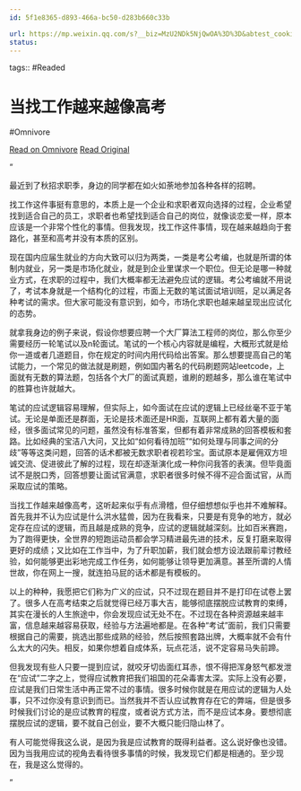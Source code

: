 ```yaml
---
id: 5f1e8365-d893-466a-bc50-d283b660c33b

url: https://mp.weixin.qq.com/s?__biz=MzU2NDk5NjQwOA%3D%3D&abtest_cookie=AAACAA%3D%3D&ascene=2&chksm=fd88515d844b9d5f1cc26ef5b793983c127d1ee9a330bf3f6913d507887185eb48b14d0ad711&clicktime=1730269542&devicetype=android-31&enterid=1730269542&exportkey=n_ChQIAhIQb%2BTvBOxmKymAP%2BDwAmeyqRL2AQIE97dBBAEAAAAAAAqlIEaYWPsAAAAOpnltbLcz9gKNyK89dVj0anPNefHJPLHPnab2xJL9jkGHz7G9DBvhAFUw4GVHgpe7ePBvQ2zixFdbMqrKFw8uXY9yPM1TnHv9wvEPJLw1GobmvXzhlb5Uh0DVhkwTojHvW6bGjmXnCTXBmzs%2FE8V2WhLyuJCGcGwtnT3%2BwuWH1%2Bbzkfk5yd9OYXGldHqqHNPxAdxbfNtANgipTg2ZwgrX%2FwPCyV6ObXlreShO4negyJ7jHhWaRotqeNgvVHhlYLiMMBExYetnlOOwRfl8oRRnkMvnnp0uvr21hR0sOoyAqQ%3D%3D&fasttmpl_flag=0&fasttmpl_fullversion=7448351-zh_CN-zip&fasttmpl_type=0&from=timeline&idx=1&lang=zh_CN&mid=2247485481&mpshare=1&nettype=WIFI&pass_ticket=Twdw0uVMrMdxBpFEMlMkfMYp4ORLgrZ98TGbGlQSK2J0C9oejfs0J7i84w44EbmD&realreporttime=1730269542314&scene=2&sessionid=0&sharer_shareinfo=e173e19dc168fb9d5cc14a2af5715d62&sharer_shareinfo_first=e173e19dc168fb9d5cc14a2af5715d62&sn=5b26691c232d49c79d04584554fbab0f&srcid=10300vkmJ0LT1TnLZceAaFgB&subscene=1&version=28003537&wx_header=3
status:
---
```



tags::  #Readed 

# 当找工作越来越像高考
#Omnivore

[Read on Omnivore](https://omnivore.app/me/https-mp-weixin-qq-com-s-biz-mz-u-2-n-dk-5-nj-qw-oa-3-d-3-d-abte-192dc1aad5c)
[Read Original](https://mp.weixin.qq.com/s?__biz=MzU2NDk5NjQwOA%3D%3D&abtest_cookie=AAACAA%3D%3D&ascene=2&chksm=fd88515d844b9d5f1cc26ef5b793983c127d1ee9a330bf3f6913d507887185eb48b14d0ad711&clicktime=1730269542&devicetype=android-31&enterid=1730269542&exportkey=n_ChQIAhIQb%2BTvBOxmKymAP%2BDwAmeyqRL2AQIE97dBBAEAAAAAAAqlIEaYWPsAAAAOpnltbLcz9gKNyK89dVj0anPNefHJPLHPnab2xJL9jkGHz7G9DBvhAFUw4GVHgpe7ePBvQ2zixFdbMqrKFw8uXY9yPM1TnHv9wvEPJLw1GobmvXzhlb5Uh0DVhkwTojHvW6bGjmXnCTXBmzs%2FE8V2WhLyuJCGcGwtnT3%2BwuWH1%2Bbzkfk5yd9OYXGldHqqHNPxAdxbfNtANgipTg2ZwgrX%2FwPCyV6ObXlreShO4negyJ7jHhWaRotqeNgvVHhlYLiMMBExYetnlOOwRfl8oRRnkMvnnp0uvr21hR0sOoyAqQ%3D%3D&fasttmpl_flag=0&fasttmpl_fullversion=7448351-zh_CN-zip&fasttmpl_type=0&from=timeline&idx=1&lang=zh_CN&mid=2247485481&mpshare=1&nettype=WIFI&pass_ticket=Twdw0uVMrMdxBpFEMlMkfMYp4ORLgrZ98TGbGlQSK2J0C9oejfs0J7i84w44EbmD&realreporttime=1730269542314&scene=2&sessionid=0&sharer_shareinfo=e173e19dc168fb9d5cc14a2af5715d62&sharer_shareinfo_first=e173e19dc168fb9d5cc14a2af5715d62&sn=5b26691c232d49c79d04584554fbab0f&srcid=10300vkmJ0LT1TnLZceAaFgB&subscene=1&version=28003537&wx_header=3)

“ 

最近到了秋招求职季，身边的同学都在如火如荼地参加各种各样的招聘。

 找工作这件事挺有意思的，本质上是一个企业和求职者双向选择的过程，企业希望找到适合自己的员工，求职者也希望找到适合自己的岗位，就像谈恋爱一样，原本应该是一个非常个性化的事情。但我发现，找工作这件事情，现在越来越趋向于套路化，甚至和高考并没有本质的区别。

 现在国内应届生就业的方向大致可以归为两类，一类是考公考编，也就是所谓的体制内就业，另一类是市场化就业，就是到企业里谋求一个职位。但无论是哪一种就业方式，在求职的过程中，我们大概率都无法避免应试的逻辑。考公考编就不用说了，考试本身就是一个结构化的过程，市面上无数的笔试面试培训班，足以满足各种考试的需求。但大家可能没有意识到，如今，市场化求职也越来越呈现出应试化的态势。

 就拿我身边的例子来说，假设你想要应聘一个大厂算法工程师的岗位，那么你至少需要经历一轮笔试以及n轮面试。笔试的一个核心内容就是编程，大概形式就是给你一道或者几道题目，你在规定的时间内用代码给出答案。那么想要提高自己的笔试能力，一个常见的做法就是刷题，例如国内著名的代码刷题网站leetcode，上面就有无数的算法题，包括各个大厂的面试真题，谁刷的题越多，那么谁在笔试中的胜算也许就越大。

 笔试的应试逻辑容易理解，但实际上，如今面试在应试的逻辑上已经丝毫不亚于笔试。无论是单面还是群面，无论是技术面还是HR面，互联网上都有着大量的面经，很多面试常见的问题，虽然没有标准答案，但都有着非常成熟的回答模板和套路。比如经典的宝洁八大问，又比如“如何看待加班”“如何处理与同事之间的分歧”等等这类问题，回答的话术都被无数求职者视若珍宝。面试原本是雇佣双方坦诚交流、促进彼此了解的过程，现在却逐渐演化成一种你问我答的表演。但毕竟面试不是脱口秀，回答想要让面试官满意，求职者很多时候不得不迎合面试官，从而采取应试的策略。

 当找工作越来越像高考，这听起来似乎有点滑稽，但仔细想想似乎也并不难解释。首先我并不认为应试是什么洪水猛兽，因为在我看来，只要是有竞争的地方，就必定存在应试的逻辑，而且越是成熟的竞争，应试的逻辑就越深刻。比如百米赛跑，为了跑得更快，全世界的短跑运动员都会学习精进最先进的技术，反复打磨来取得更好的成绩；又比如在工作当中，为了升职加薪，我们就会想方设法跟前辈讨教经验，如何能够更出彩地完成工作任务，如何能够让领导更加满意。甚至所谓的人情世故，你在网上一搜，就连拍马屁的话术都是有模板的。

 以上的种种，我愿把它们称为广义的应试，只不过现在题目并不是打印在试卷上罢了。很多人在高考结束之后就觉得已经万事大吉，能够彻底摆脱应试教育的束缚，其实在漫长的人生旅途中，你会发现应试无处不在。不过现在各种资源越来越丰富，信息越来越容易获取，经验与方法遍地都是。在各种“考试”面前，我们只需要根据自己的需要，挑选出那些成熟的经验，然后按照套路出牌，大概率就不会有什么太大的闪失。相反，如果你想着自成体系，玩点花活，说不定容易马失前蹄。

 但我发现有些人只要一提到应试，就咬牙切齿面红耳赤，恨不得把浑身怒气都发泄在“应试”二字之上，觉得应试教育把我们祖国的花朵毒害太深。实际上没有必要，应试是我们日常生活中再正常不过的事情。很多时候你就是在用应试的逻辑为人处事，只不过你没有意识到而已。当然我并不否认应试教育存在它的弊端，但是很多时候我们讨论的是应试教育的程度，或者说方式方法，而不是应试本身。要想彻底摆脱应试的逻辑，要不就自己创业，要不大概只能归隐山林了。

 有人可能觉得我这么说，是因为我是应试教育的既得利益者。这么说好像也没错。因为当我用应试的视角去看待很多事情的时候，我发现它们都是相通的。至少现在，我是这么觉得的。

”

